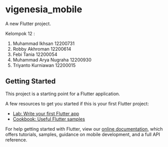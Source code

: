 # vigenesia_mobile

A new Flutter project.

Kelompok 12 :
1. Muhammad Ikhsan 12200731
2. Robby Akhroman 12200614
3. Febi Tania 12200054
4. Muhammad Arya Nugraha 12200930
5. Triyanto Kurniawan 12200015

## Getting Started

This project is a starting point for a Flutter application.

A few resources to get you started if this is your first Flutter project:

- [Lab: Write your first Flutter app](https://flutter.dev/docs/get-started/codelab)
- [Cookbook: Useful Flutter samples](https://flutter.dev/docs/cookbook)

For help getting started with Flutter, view our
[online documentation](https://flutter.dev/docs), which offers tutorials,
samples, guidance on mobile development, and a full API reference.
